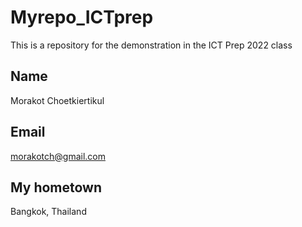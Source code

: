 # Myrepo_ICTprep
This is a repository for the demonstration in the ICT Prep 2022 class


## Name
Morakot Choetkiertikul

## Email
morakotch@gmail.com

## My hometown
Bangkok, Thailand